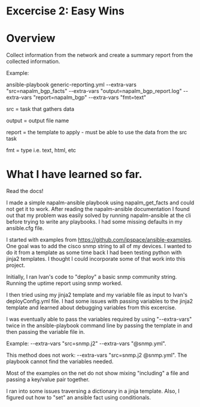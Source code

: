 # Excercise 2: Easy Wins

# Overview
  Collect information from the network and create a summary report from the collected information.

Example:

ansible-playbook generic-reporting.yml --extra-vars "src=napalm_bgp_facts" --extra-vars "output=napalm_bgp_report.log" --extra-vars "report=napalm_bgp" --extra-vars "fmt=text"

  src = task that gathers data

  output = output file name

  report = the template to apply - must be able to use the data from the src task

  fmt = type i.e. text, html, etc

# What I have learned so far.
Read the docs!

I made a simple napalm-ansible playbook using napalm_get_facts and could not get it to work. After reading the napalm-ansible documentation I found out that my problem was easily solved by running napalm-ansible at the cli before trying to write any playbooks. I had some missing defaults in my ansible.cfg file. 

I started with examples from https://github.com/ipspace/ansible-examples. One goal was to add the cisco snmp string to all of my devices. I wanted to do it from a template as some time back I had been testing python with jinja2 templates. I thought I could incorporate some of that work into this project. 

Initially, I ran Ivan's code to "deploy" a basic snmp community string. Running the uptime report using snmp worked. 

I then tried using my jinja2 template and my variable file as input to Ivan's deployConfig.yml file. I had some issues with passing variables to the jinja2 template and learned about debugging variables from this excercise. 

I was eventually able to pass the variables required by using "--extra-vars" twice in the ansible-playbook command line by passing the template in and then passing the variable file in. 

Example: --extra-vars "src=snmp.j2" --extra-vars "@snmp.yml". 

This method does not work: --extra-vars "src=snmp.j2 @snmp.yml". The playbook cannot find the variables needed. 

Most of the examples on the net do not show mixing "including" a file and passing a key/value pair together. 

I ran into some issues traversing a dictionary in a jinja template. Also, I figured out how to "set" an ansible fact using conditionals.

